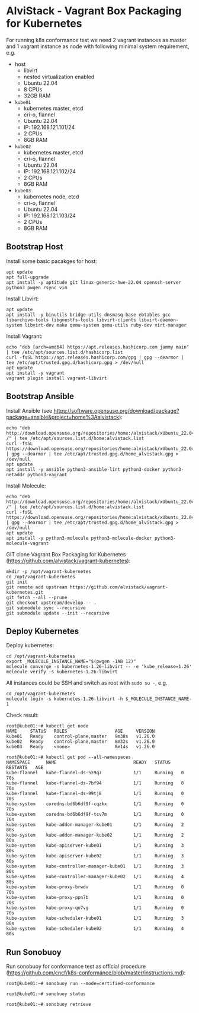 # AlviStack - Vagrant Box Packaging for Kubernetes

For running k8s conformance test we need 2 vagrant instances as master
and 1 vagrant instance as node with following minimal system
requirement, e.g.

  - host
      - libvirt
      - nested virtualization enabled
      - Ubuntu 22.04
      - 8 CPUs
      - 32GB RAM
  - `kube01`
      - kubernetes master, etcd
      - cri-o, flannel
      - Ubuntu 22.04
      - IP: 192.168.121.101/24
      - 2 CPUs
      - 8GB RAM
  - `kube02`
      - kubernetes master, etcd
      - cri-o, flannel
      - Ubuntu 22.04
      - IP: 192.168.121.102/24
      - 2 CPUs
      - 8GB RAM
  - `kube03`
      - kubernetes node, etcd
      - cri-o, flannel
      - Ubuntu 22.04
      - IP: 192.168.121.103/24
      - 2 CPUs
      - 8GB RAM

## Bootstrap Host

Install some basic pacakges for host:

    apt update
    apt full-upgrade
    apt install -y aptitude git linux-generic-hwe-22.04 openssh-server python3 pwgen rsync vim

Install Libvirt:

    apt update
    apt install -y binutils bridge-utils dnsmasq-base ebtables gcc libarchive-tools libguestfs-tools libvirt-clients libvirt-daemon-system libvirt-dev make qemu-system qemu-utils ruby-dev virt-manager

Install Vagrant:

    echo "deb [arch=amd64] https://apt.releases.hashicorp.com jammy main" | tee /etc/apt/sources.list.d/hashicorp.list
    curl -fsSL https://apt.releases.hashicorp.com/gpg | gpg --dearmor | tee /etc/apt/trusted.gpg.d/hashicorp.gpg > /dev/null
    apt update
    apt install -y vagrant
    vagrant plugin install vagrant-libvirt

## Bootstrap Ansible

Install Ansible (see
<https://software.opensuse.org/download/package?package=ansible&project=home%3Aalvistack>):

    echo "deb http://download.opensuse.org/repositories/home:/alvistack/xUbuntu_22.04/ /" | tee /etc/apt/sources.list.d/home:alvistack.list
    curl -fsSL https://download.opensuse.org/repositories/home:alvistack/xUbuntu_22.04/Release.key | gpg --dearmor | tee /etc/apt/trusted.gpg.d/home_alvistack.gpg > /dev/null
    apt update
    apt install -y ansible python3-ansible-lint python3-docker python3-netaddr python3-vagrant

Install Molecule:

    echo "deb http://download.opensuse.org/repositories/home:/alvistack/xUbuntu_22.04/ /" | tee /etc/apt/sources.list.d/home:alvistack.list
    curl -fsSL https://download.opensuse.org/repositories/home:alvistack/xUbuntu_22.04/Release.key | gpg --dearmor | tee /etc/apt/trusted.gpg.d/home_alvistack.gpg > /dev/null
    apt update
    apt install -y python3-molecule python3-molecule-docker python3-molecule-vagrant

GIT clone Vagrant Box Packaging for Kubernetes
(<https://github.com/alvistack/vagrant-kubernetes>):

    mkdir -p /opt/vagrant-kubernetes
    cd /opt/vagrant-kubernetes
    git init
    git remote add upstream https://github.com/alvistack/vagrant-kubernetes.git
    git fetch --all --prune
    git checkout upstream/develop -- .
    git submodule sync --recursive
    git submodule update --init --recursive

## Deploy Kubernetes

Deploy kubernetes:

    cd /opt/vagrant-kubernetes
    export _MOLECULE_INSTANCE_NAME="$(pwgen -1AB 12)"
    molecule converge -s kubernetes-1.26-libvirt -- -e 'kube_release=1.26'
    molecule verify -s kubernetes-1.26-libvirt

All instances could be SSH and switch as root with `sudo su -`, e.g.

    cd /opt/vagrant-kubernetes
    molecule login -s kubernetes-1.26-libvirt -h $_MOLECULE_INSTANCE_NAME-1

Check result:

    root@kube01:~# kubectl get node
    NAME     STATUS   ROLES                  AGE     VERSION
    kube01   Ready    control-plane,master   9m38s   v1.26.0
    kube02   Ready    control-plane,master   8m32s   v1.26.0
    kube03   Ready    <none>                 8m14s   v1.26.0
 
    root@kube01:~# kubectl get pod --all-namespaces
    NAMESPACE      NAME                             READY   STATUS    RESTARTS   AGE
    kube-flannel   kube-flannel-ds-5z9q7            1/1     Running   0          70s
    kube-flannel   kube-flannel-ds-7bf94            1/1     Running   0          70s
    kube-flannel   kube-flannel-ds-99tj8            1/1     Running   0          70s
    kube-system    coredns-bd6b6df9f-cqzkx          1/1     Running   0          70s
    kube-system    coredns-bd6b6df9f-tcv7m          1/1     Running   0          70s
    kube-system    kube-addon-manager-kube01        1/1     Running   2          80s
    kube-system    kube-addon-manager-kube02        1/1     Running   2          80s
    kube-system    kube-apiserver-kube01            1/1     Running   3          80s
    kube-system    kube-apiserver-kube02            1/1     Running   3          80s
    kube-system    kube-controller-manager-kube01   1/1     Running   3          80s
    kube-system    kube-controller-manager-kube02   1/1     Running   4          80s
    kube-system    kube-proxy-brwdv                 1/1     Running   0          70s
    kube-system    kube-proxy-ppn7b                 1/1     Running   0          70s
    kube-system    kube-proxy-qn7vg                 1/1     Running   0          70s
    kube-system    kube-scheduler-kube01            1/1     Running   3          80s
    kube-system    kube-scheduler-kube02            1/1     Running   4          80s

## Run Sonobuoy

Run sonobuoy for conformance test as official procedure
(<https://github.com/cncf/k8s-conformance/blob/master/instructions.md>):

    root@kube01:~# sonobuoy run --mode=certified-conformance
    
    root@kube01:~# sonobuoy status
    
    root@kube01:~# sonobuoy retrieve
